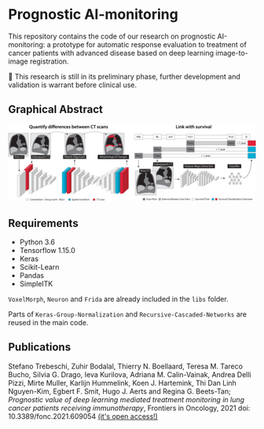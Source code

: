 # Prognostic AI-monitoring

This repository contains the code of our research on prognostic AI-monitoring: a prototype for automatic response evaluation to treatment of cancer patients with advanced disease based on deep learning image-to-image registration. 

:construction: This research is still in its preliminary phase, further development and validation is warrant before clinical use.  

## Graphical Abstract



![pam](figures/pam.jpg)



## Requirements

- Python 3.6
- Tensorflow 1.15.0
- Keras 
- Scikit-Learn
- Pandas
- SimpleITK 

`VoxelMorph`, `Neuron` and `Frida` are already included in the `libs` folder. 

Parts of `Keras-Group-Normalization` and `Recursive-Cascaded-Networks` are reused in the main code. 

## Publications

Stefano Trebeschi, Zuhir Bodalal, Thierry N. Boellaard,  Teresa M. Tareco Bucho, Silvia G. Drago, Ieva Kurilova, Adriana M. Calin-Vainak,  Andrea Delli Pizzi, Mirte Muller, Karlijn Hummelink, Koen J. Hartemink, Thi Dan Linh Nguyen-Kim,  Egbert F. Smit,  Hugo J. Aerts and  Regina G. Beets-Tan; _Prognostic value of deep learning mediated treatment monitoring in lung cancer patients receiving immunotherapy_, Frontiers in Oncology, 2021 doi: 10.3389/fonc.2021.609054 [(it's open access!)](https://www.frontiersin.org/articles/10.3389/fonc.2021.609054/abstract)



